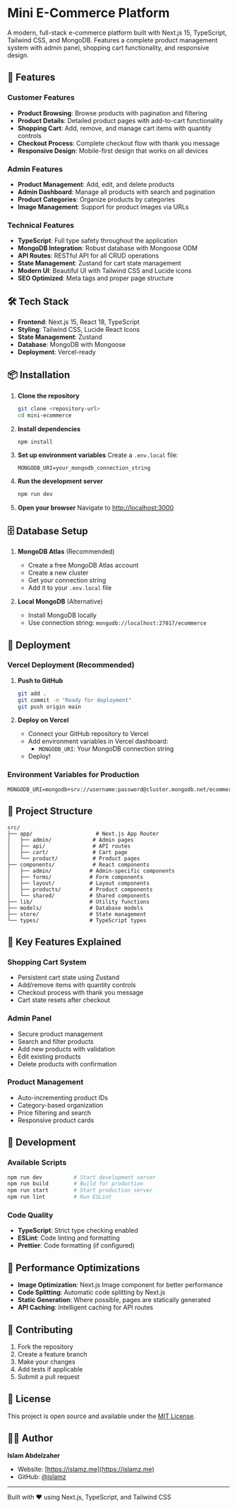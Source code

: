 # Mini E-Commerce Platform

A modern, full-stack e-commerce platform built with Next.js 15, TypeScript, Tailwind CSS, and MongoDB. Features a complete product management system with admin panel, shopping cart functionality, and responsive design.

## 🚀 Features

### Customer Features
- **Product Browsing**: Browse products with pagination and filtering
- **Product Details**: Detailed product pages with add-to-cart functionality
- **Shopping Cart**: Add, remove, and manage cart items with quantity controls
- **Checkout Process**: Complete checkout flow with thank you message
- **Responsive Design**: Mobile-first design that works on all devices

### Admin Features
- **Product Management**: Add, edit, and delete products
- **Admin Dashboard**: Manage all products with search and pagination
- **Product Categories**: Organize products by categories
- **Image Management**: Support for product images via URLs

### Technical Features
- **TypeScript**: Full type safety throughout the application
- **MongoDB Integration**: Robust database with Mongoose ODM
- **API Routes**: RESTful API for all CRUD operations
- **State Management**: Zustand for cart state management
- **Modern UI**: Beautiful UI with Tailwind CSS and Lucide icons
- **SEO Optimized**: Meta tags and proper page structure

## 🛠️ Tech Stack

- **Frontend**: Next.js 15, React 18, TypeScript
- **Styling**: Tailwind CSS, Lucide React Icons
- **State Management**: Zustand
- **Database**: MongoDB with Mongoose
- **Deployment**: Vercel-ready

## 📦 Installation

1. **Clone the repository**
   ```bash
   git clone <repository-url>
   cd mini-ecommerce
   ```

2. **Install dependencies**
   ```bash
   npm install
   ```

3. **Set up environment variables**
   Create a `.env.local` file:
   ```env
   MONGODB_URI=your_mongodb_connection_string
   ```

4. **Run the development server**
   ```bash
   npm run dev
   ```

5. **Open your browser**
   Navigate to [http://localhost:3000](http://localhost:3000)

## 🗄️ Database Setup

1. **MongoDB Atlas** (Recommended)
   - Create a free MongoDB Atlas account
   - Create a new cluster
   - Get your connection string
   - Add it to your `.env.local` file

2. **Local MongoDB** (Alternative)
   - Install MongoDB locally
   - Use connection string: `mongodb://localhost:27017/ecommerce`

## 🚀 Deployment

### Vercel Deployment (Recommended)

1. **Push to GitHub**
   ```bash
   git add .
   git commit -m "Ready for deployment"
   git push origin main
   ```

2. **Deploy on Vercel**
   - Connect your GitHub repository to Vercel
   - Add environment variables in Vercel dashboard:
     - `MONGODB_URI`: Your MongoDB connection string
   - Deploy!

### Environment Variables for Production

```env
MONGODB_URI=mongodb+srv://username:password@cluster.mongodb.net/ecommerce
```

## 📁 Project Structure

```
src/
├── app/                    # Next.js App Router
│   ├── admin/             # Admin pages
│   ├── api/               # API routes
│   ├── cart/              # Cart page
│   └── product/           # Product pages
├── components/            # React components
│   ├── admin/            # Admin-specific components
│   ├── forms/            # Form components
│   ├── layout/           # Layout components
│   ├── products/         # Product components
│   └── shared/           # Shared components
├── lib/                  # Utility functions
├── models/               # Database models
├── store/                # State management
└── types/                # TypeScript types
```

## 🎯 Key Features Explained

### Shopping Cart System
- Persistent cart state using Zustand
- Add/remove items with quantity controls
- Checkout process with thank you message
- Cart state resets after checkout

### Admin Panel
- Secure product management
- Search and filter products
- Add new products with validation
- Edit existing products
- Delete products with confirmation

### Product Management
- Auto-incrementing product IDs
- Category-based organization
- Price filtering and search
- Responsive product cards

## 🔧 Development

### Available Scripts

```bash
npm run dev          # Start development server
npm run build        # Build for production
npm run start        # Start production server
npm run lint         # Run ESLint
```

### Code Quality

- **TypeScript**: Strict type checking enabled
- **ESLint**: Code linting and formatting
- **Prettier**: Code formatting (if configured)

## 🌟 Performance Optimizations

- **Image Optimization**: Next.js Image component for better performance
- **Code Splitting**: Automatic code splitting by Next.js
- **Static Generation**: Where possible, pages are statically generated
- **API Caching**: Intelligent caching for API routes

## 🤝 Contributing

1. Fork the repository
2. Create a feature branch
3. Make your changes
4. Add tests if applicable
5. Submit a pull request

## 📄 License

This project is open source and available under the [MIT License](LICENSE).

## 👨‍💻 Author

**Islam Abdelzaher**
- Website: [https://islamz.me](https://islamz.me)
- GitHub: [@islamz](https://github.com/islamz)

---

Built with ❤️ using Next.js, TypeScript, and Tailwind CSS
